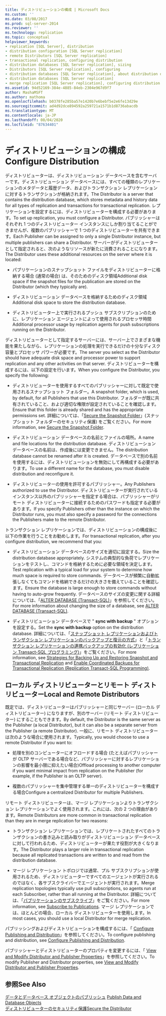 ```yaml
---
title: ディストリビューションの構成 | Microsoft Docs
ms.custom: ''
ms.date: 03/08/2017
ms.prod: sql-server-2014
ms.reviewer: ''
ms.technology: replication
ms.topic: conceptual
helpviewer_keywords:
- replication [SQL Server], distribution
- distribution configuration [SQL Server replication]
- remote Distributors [SQL Server replication]
- transactional replication, configuring distribution
- distribution databases [SQL Server replication], sizing
- Distributors [SQL Server replication], configuring
- distribution databases [SQL Server replication], about distribution databases
- distribution databases [SQL Server replication]
- merge replication [SQL Server replication], configuring distribution
ms.assetid: 94d52169-384e-4885-84eb-2304e967d9f7
author: MashaMSFT
ms.author: mathoma
ms.openlocfilehash: b0378fe285ba57e1420b7e6bebf5e2e6fe13d29e
ms.sourcegitcommit: ad4d92dce894592a259721a1571b1d8736abacdb
ms.translationtype: MT
ms.contentlocale: ja-JP
ms.lasthandoff: 08/04/2020
ms.locfileid: "87634401"
---
```

# <a name="configure-distribution"></a><span data-ttu-id="91f16-102">ディストリビューションの構成</span><span class="sxs-lookup"><span data-stu-id="91f16-102">Configure Distribution</span></span>
  <span data-ttu-id="91f16-103">ディストリビューターは、ディストリビューション データベースを含むサーバーです。ディストリビューション データベースには、すべての種類のレプリケーションのメタデータと履歴データ、およびトランザクション レプリケーションに対するトランザクションが格納されます。</span><span class="sxs-lookup"><span data-stu-id="91f16-103">The Distributor is a server that contains the distribution database, which stores metadata and history data for all types of replication and transactions for transactional replication.</span></span> <span data-ttu-id="91f16-104">レプリケーションを設定するには、ディストリビューターを構成する必要があります。</span><span class="sxs-lookup"><span data-stu-id="91f16-104">To set up replication, you must configure a Distributor.</span></span> <span data-ttu-id="91f16-105">パブリッシャーはそれぞれ 1 つのディストリビューター インスタンスにしか割り当てることができませんが、複数のパブリッシャーで 1 つのディストリビューターを共有できます。</span><span class="sxs-lookup"><span data-stu-id="91f16-105">Each Publisher can be assigned to only a single Distributor instance, but multiple publishers can share a Distributor.</span></span> <span data-ttu-id="91f16-106">サーバーがディストリビューターとして指定されると、次のようなリソースが新たに消費されることになります。</span><span class="sxs-lookup"><span data-stu-id="91f16-106">The Distributor uses these additional resources on the server where it is located:</span></span>  
  
-   <span data-ttu-id="91f16-107">パブリケーションのスナップショット ファイルをディストリビューターに格納する場合 (通常の場合) は、そのためのディスク領域</span><span class="sxs-lookup"><span data-stu-id="91f16-107">Additional disk space if the snapshot files for the publication are stored on the Distributor (which they typically are).</span></span>  
  
-   <span data-ttu-id="91f16-108">ディストリビューション データベースを格納するためのディスク領域</span><span class="sxs-lookup"><span data-stu-id="91f16-108">Additional disk space to store the distribution database.</span></span>  
  
-   <span data-ttu-id="91f16-109">ディストリビューター上で実行されるプッシュ サブスクリプションのために、レプリケーション エージェントによって使用されるプロセッサ時間</span><span class="sxs-lookup"><span data-stu-id="91f16-109">Additional processor usage by replication agents for push subscriptions running on the Distributor.</span></span>  
  
 <span data-ttu-id="91f16-110">ディストリビューターとして指定するサーバーには、サーバー上でさまざまな機能を果たしながら、レプリケーションの処理を実行できるだけの十分なディスク容量とプロセッサ パワーが必要です。</span><span class="sxs-lookup"><span data-stu-id="91f16-110">The server you select as the Distributor should have adequate disk space and processor power to support replication and any other activities on that server.</span></span> <span data-ttu-id="91f16-111">ディストリビューターを構成するには、以下の設定を行います。</span><span class="sxs-lookup"><span data-stu-id="91f16-111">When you configure the Distributor, you specify the following:</span></span>  
  
-   <span data-ttu-id="91f16-112">ディストリビューターを使用するすべてのパブリッシャーに対して既定で使用されるスナップショット フォルダー。</span><span class="sxs-lookup"><span data-stu-id="91f16-112">A snapshot folder, which is used, by default, for all Publishers that use this Distributor.</span></span> <span data-ttu-id="91f16-113">フォルダーが既に共有されていること、および適切な権限が設定されていることを確認します。</span><span class="sxs-lookup"><span data-stu-id="91f16-113">Ensure that this folder is already shared and has the appropriate permissions set.</span></span> <span data-ttu-id="91f16-114">詳細については、「[Secure the Snapshot Folder](security/secure-the-snapshot-folder.md)」(スナップショット フォルダーのセキュリティ保護) をご覧ください。</span><span class="sxs-lookup"><span data-stu-id="91f16-114">For more information, see [Secure the Snapshot Folder](security/secure-the-snapshot-folder.md).</span></span>  
  
-   <span data-ttu-id="91f16-115">ディストリビューション データベースの名前とファイルの場所。</span><span class="sxs-lookup"><span data-stu-id="91f16-115">A name and file locations for the distribution database.</span></span> <span data-ttu-id="91f16-116">ディストリビューション データベースの名前は、作成後には変更できません。</span><span class="sxs-lookup"><span data-stu-id="91f16-116">The distribution database cannot be renamed after it is created.</span></span> <span data-ttu-id="91f16-117">データベースで別の名前を使用するには、ディストリビューションを無効にして再構成する必要があります。</span><span class="sxs-lookup"><span data-stu-id="91f16-117">To use a different name for the database, you must disable distribution and reconfigure it.</span></span>  
  
-   <span data-ttu-id="91f16-118">ディストリビューターの使用を許可するパブリッシャー。</span><span class="sxs-lookup"><span data-stu-id="91f16-118">Any Publishers authorized to use the Distributor.</span></span> <span data-ttu-id="91f16-119">ディストリビューターが実行されているインスタンス以外のパブリッシャーを指定する場合は、パブリッシャーがリモート ディストリビューターに接続するためのパスワードも指定する必要があります。</span><span class="sxs-lookup"><span data-stu-id="91f16-119">If you specify Publishers other than the instance on which the Distributor runs, you must also specify a password for the connections the Publishers make to the remote Distributor.</span></span>  
  
 <span data-ttu-id="91f16-120">トランザクション レプリケーションでは、ディストリビューションの構成後に以下の作業を行うことをお勧めします。</span><span class="sxs-lookup"><span data-stu-id="91f16-120">For transactional replication, after you configure distribution, we recommend that you:</span></span>  
  
-   <span data-ttu-id="91f16-121">ディストリビューション データベースのサイズを適切に設定する。</span><span class="sxs-lookup"><span data-stu-id="91f16-121">Size the distribution database appropriately.</span></span> <span data-ttu-id="91f16-122">システムの典型的な負荷でレプリケーションをテストし、コマンドを格納するために必要な領域を決定します。</span><span class="sxs-lookup"><span data-stu-id="91f16-122">Test replication with a typical load for your system to determine how much space is required to store commands.</span></span> <span data-ttu-id="91f16-123">データベースが頻繁に自動拡張しなくてもコマンドを格納できるだけの大きさを備えていることを確認します。</span><span class="sxs-lookup"><span data-stu-id="91f16-123">Ensure the database is large enough to store commands without having to auto-grow frequently.</span></span> <span data-ttu-id="91f16-124">データベースのサイズの変更に関する詳細については、「[ALTER DATABASE &#40;Transact-SQL&#41;](/sql/t-sql/statements/alter-database-transact-sql)」を参照してください。</span><span class="sxs-lookup"><span data-stu-id="91f16-124">For more information about changing the size of a database, see [ALTER DATABASE &#40;Transact-SQL&#41;](/sql/t-sql/statements/alter-database-transact-sql).</span></span>  
  
-   <span data-ttu-id="91f16-125">ディストリビューション データベースで " **sync with backup** " オプションを設定する。</span><span class="sxs-lookup"><span data-stu-id="91f16-125">Set the **sync with backup** option on the distribution database.</span></span> <span data-ttu-id="91f16-126">詳細については、「[スナップショット レプリケーションおよびトランザクション レプリケーションのバックアップと復元の方式](administration/strategies-for-backing-up-and-restoring-snapshot-and-transactional-replication.md)」と「[トランザクション レプリケーションの連携バックアップの有効化 &#40;レプリケーション Transact-SQL プログラミング&#41;](administration/enable-coordinated-backups-for-transactional-replication.md)」をご覧ください。</span><span class="sxs-lookup"><span data-stu-id="91f16-126">For more information, see [Strategies for Backing Up and Restoring Snapshot and Transactional Replication](administration/strategies-for-backing-up-and-restoring-snapshot-and-transactional-replication.md) and [Enable Coordinated Backups for Transactional Replication &#40;Replication Transact-SQL Programming&#41;](administration/enable-coordinated-backups-for-transactional-replication.md).</span></span>  
  
## <a name="local-and-remote-distributors"></a><span data-ttu-id="91f16-127">ローカル ディストリビューターとリモート ディストリビューター</span><span class="sxs-lookup"><span data-stu-id="91f16-127">Local and Remote Distributors</span></span>  
 <span data-ttu-id="91f16-128">既定では、ディストリビューターはパブリッシャーと同じサーバー (ローカル ディストリビューター) になりますが、別のサーバー (リモート ディストリビューター) にすることもできます。</span><span class="sxs-lookup"><span data-stu-id="91f16-128">By default, the Distributor is the same server as the Publisher (a local Distributor), but it can also be a separate server from the Publisher (a remote Distributor).</span></span> <span data-ttu-id="91f16-129">一般に、リモート ディストリビューターは次のような場合に使用されます。</span><span class="sxs-lookup"><span data-stu-id="91f16-129">Typically, you would choose to use a remote Distributor if you want to:</span></span>  
  
-   <span data-ttu-id="91f16-130">処理を別のコンピューターにオフロードする場合 (たとえばパブリッシャーが OLTP サーバーである場合など、パブリッシャーに対するレプリケーションの影響を最小限に抑えたい場合)</span><span class="sxs-lookup"><span data-stu-id="91f16-130">Offload processing to another computer if you want minimal impact from replication on the Publisher (for example, if the Publisher is an OLTP server).</span></span>  
  
-   <span data-ttu-id="91f16-131">複数のパブリッシャーを集中管理する単一のディストリビューターを構成する場合</span><span class="sxs-lookup"><span data-stu-id="91f16-131">Configure a centralized Distributor for multiple Publishers.</span></span>  
  
 <span data-ttu-id="91f16-132">リモート ディストリビューターは、マージ レプリケーションよりトランザクション レプリケーションでよく使用されます。これには、次の 2 つの理由があります。</span><span class="sxs-lookup"><span data-stu-id="91f16-132">Remote Distributors are more common in transactional replication than they are in merge replication for two reasons:</span></span>  
  
-   <span data-ttu-id="91f16-133">トランザクション レプリケーションでは、レプリケートされたすべてのトランザクションの書き込みと読み取りがディストリビューション データベースに対して行われるため、ディストリビューターが果たす役割が大きくなります。</span><span class="sxs-lookup"><span data-stu-id="91f16-133">The Distributor plays a larger role in transactional replication because all replicated transactions are written to and read from the distribution database.</span></span>  
  
-   <span data-ttu-id="91f16-134">マージ レプリケーション トポロジでは通常、プル サブスクリプションが使用されるため、ディストリビューターですべてのエージェントが実行されるのではなく、各サブスクライバーでエージェントが実行されます。</span><span class="sxs-lookup"><span data-stu-id="91f16-134">Merge replication topologies typically use pull subscriptions, so agents run at each Subscriber, rather than all running at the Distributor.</span></span> <span data-ttu-id="91f16-135">詳細については、「[パブリケーションのサブスクライブ](subscribe-to-publications.md)」をご覧ください。</span><span class="sxs-lookup"><span data-stu-id="91f16-135">For more information, see [Subscribe to Publications](subscribe-to-publications.md).</span></span> <span data-ttu-id="91f16-136">マージ レプリケーションでは、ほとんどの場合、ローカル ディストリビューターを使用します。</span><span class="sxs-lookup"><span data-stu-id="91f16-136">In most cases, you should use a local Distributor for merge replication.</span></span>  
  
 <span data-ttu-id="91f16-137">パブリッシングおよびディストリビューションを構成するには、「 [Configure Publishing and Distribution](configure-publishing-and-distribution.md)」を参照してください。</span><span class="sxs-lookup"><span data-stu-id="91f16-137">To configure publishing and distribution, see [Configure Publishing and Distribution](configure-publishing-and-distribution.md).</span></span>  
  
 <span data-ttu-id="91f16-138">パブリッシャーとディストリビューターのプロパティを変更するには、「 [View and Modify Distributor and Publisher Properties](view-and-modify-distributor-and-publisher-properties.md)」を参照してください。</span><span class="sxs-lookup"><span data-stu-id="91f16-138">To modify Publisher and Distributor properties, see [View and Modify Distributor and Publisher Properties](view-and-modify-distributor-and-publisher-properties.md).</span></span>  
  
## <a name="see-also"></a><span data-ttu-id="91f16-139">参照</span><span class="sxs-lookup"><span data-stu-id="91f16-139">See Also</span></span>  
 <span data-ttu-id="91f16-140">[データとデータベース オブジェクトのパブリッシュ](publish/publish-data-and-database-objects.md) </span><span class="sxs-lookup"><span data-stu-id="91f16-140">[Publish Data and Database Objects](publish/publish-data-and-database-objects.md) </span></span>  
 [<span data-ttu-id="91f16-141">ディストリビューターのセキュリティ保護</span><span class="sxs-lookup"><span data-stu-id="91f16-141">Secure the Distributor</span></span>](security/secure-the-distributor.md)  
  
  
